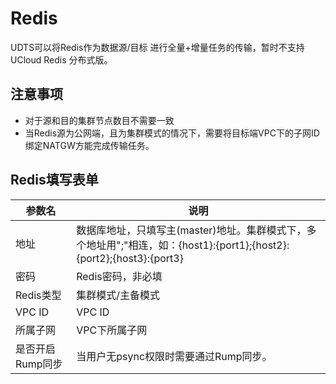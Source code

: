 # Redis

UDTS可以将Redis作为数据源/目标 进行全量+增量任务的传输，暂时不支持UCloud Redis 分布式版。

## 注意事项
- 对于源和目的集群节点数目不需要一致
- 当Redis源为公网端，且为集群模式的情况下，需要将目标端VPC下的子网ID绑定NATGW方能完成传输任务。

## Redis填写表单

| 参数名           | 说明                                                         |
| ---------------- | ------------------------------------------------------------ |
|地址     | 数据库地址，只填写主(master)地址。集群模式下，多个地址用";"相连，如：{host1}:{port1};{host2}:{port2};{host3}:{port3} |
|密码 |Redis密码，非必填  |
| Redis类型             | 集群模式/主备模式                                            |
| VPC ID       | VPC ID |
| 所属子网         | VPC下所属子网 |
|是否开启Rump同步|当用户无psync权限时需要通过Rump同步。|


